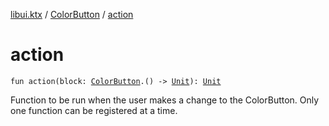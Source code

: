 [libui.ktx](../index.md) / [ColorButton](index.md) / [action](./action.md)

# action

`fun action(block: `[`ColorButton`](index.md)`.() -> `[`Unit`](https://kotlinlang.org/api/latest/jvm/stdlib/kotlin/-unit/index.html)`): `[`Unit`](https://kotlinlang.org/api/latest/jvm/stdlib/kotlin/-unit/index.html)

Function to be run when the user makes a change to the ColorButton.
Only one function can be registered at a time.

